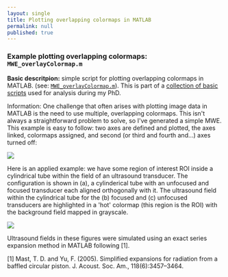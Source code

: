 ```yaml
---
layout: single
title: Plotting overlapping colormaps in MATLAB
permalink: null
published: true
---
```




### Example plotting overlapping colormaps: `MWE_overlayColormap.m`


**Basic descritpion:** simple script for plotting overlapping colormaps in MATLAB. (see: [`MWE_overlayColormap.m`](https://github.com/richkylet/analysis-tools/blob/gh-pages/MWE_overlayColormap.m)).
This is part of a [collection of basic scripts](https://github.com/richkylet/analysis-tools) used for analysis during my PhD. 


Information: One challenge that often arises with plotting image data in MATLAB is the need to use multiple, overlapping colormaps. 
This isn't always a straightforward problem to solve, so I've generated a simple MWE. 
This example is easy to follow: two axes are defined and plotted, the axes linked, colormaps assigned, and second (or third and fourth and...) axes turned off:


![]({{site.baseurl}}https://github.com/richkylet/analysis-tools/blob/gh-pages/images/twoColormaps.jpg?raw=true)


Here is an applied example: we have some region of interest ROI inside a cylindrical tube within the field of an ultrasound transducer. The configuration is shown in (a), a cylinderical tube with an unfocused and focused transducer each aligned orthogonally with it. 
The ultrasound field within the cylindrical tube for the (b) focused and (c) unfocused transducers are highlighted in a 'hot' colormap (this region is the ROI) with the background field mapped in grayscale. 

![]({{site.baseurl}}https://github.com/richkylet/analysis-tools/blob/gh-pages/images/twoColormapsExample.jpg?raw=true)

Ultrasound fields in these figures were simulated using an exact series expansion method in MATLAB following [1].




[1] Mast, T. D. and Yu, F. (2005). Simplified expansions for radiation from a baffled circular piston. J. Acoust. Soc. Am., 118(6):3457–3464.
